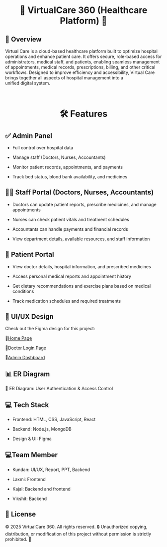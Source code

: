 <h1 align="center">🏥 VirtualCare 360 (Healthcare Platform) 🏥</h1>

<h2>📌 Overview</h2>

<p>Virtual Care is a cloud-based healthcare platform built to optimize hospital operations and enhance patient care. It offers secure, role-based access for administrators, medical staff, and patients, enabling seamless management of appointments, medical records, prescriptions, billing, and other critical workflows. Designed to improve efficiency and accessibility, Virtual Care brings together all aspects of hospital management into a unified digital system.</p>
<br> 

<h1 align="center">🛠 Features</h2>


<h2>✅ Admin Panel</h2>

-  Full control over hospital data

-  Manage staff (Doctors, Nurses, Accountants)

-  Monitor patient records, appointments, and payments

-  Track bed status, blood bank availability, and medicines


<h2>👨‍⚕️ Staff Portal (Doctors, Nurses, Accountants)</h2>


-  Doctors can update patient reports, prescribe medicines, and manage appointments

-  Nurses can check patient vitals and treatment schedules

-  Accountants can handle payments and financial records

-  View department details, available resources, and staff information


<h2>🏥 Patient Portal</h2>

-  View doctor details, hospital information, and prescribed medicines

-  Access personal medical reports and appointment history

-  Get dietary recommendations and exercise plans based on medical conditions

-  Track medication schedules and required treatments


<h2>🎨 UI/UX Design</h2>

Check out the Figma design for this project:

🔗<a href="https://www.figma.com/design/DbdWbUE4GRyb01dnloYHxt/VirtualCare360?node-id=3-536&p=f&t=igoKCoA05dvnNUIY-0" target="_blank">Home Page</a>

🔗<a href="https://www.figma.com/design/DbdWbUE4GRyb01dnloYHxt/VirtualCare360?node-id=0-1&p=f&t=igoKCoA05dvnNUIY-0" target="_blank">Doctor Login Page</a>

🔗<a href="https://www.figma.com/design/DbdWbUE4GRyb01dnloYHxt/VirtualCare360?node-id=2-174&p=f&t=igoKCoA05dvnNUIY-0" target="_blank">Admin Dashboard</a>


<h2>📊 ER Diagram</h2>

🔗 ER Diagram: <a href="https://surl.li/ofhprh" target="_blank" style="text-decoration: none;">User Authentication & Access Control</a>


<h2>💻 Tech Stack</h2>

-  Frontend: HTML, CSS, JavaScript, React

-  Backend: Node.js, MongoDB

-  Design & UI: Figma

<h2>💻Team Member</h2>

-  Kundan: UI/UX, Report, PPT, Backend

-  Laxmi: Frontend

-  Kajal: Backend and frontend
  
-  Vikshit: Backend
  
<h2>📜 License</h2>

© 2025 VirtualCare 360. All rights reserved. 🔒 Unauthorized copying, distribution, or modification of this project without permission is strictly prohibited. 🚀
